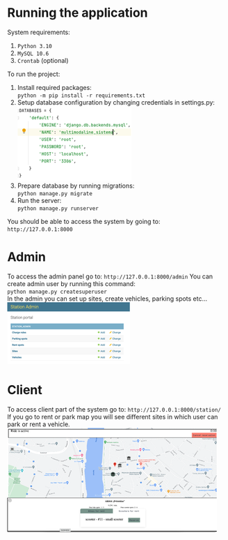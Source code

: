 # Running the application
System requirements:
1. `Python 3.10`
2. `MySQL 10.6`
3. `Crontab` (optional)

To run the project:
1. Install required packages: <br>
`python -m pip install -r requirements.txt`
2. Setup database configuration by changing credentials in settings.py: <br>
![img.png](img.png)
3. Prepare database by running migrations: <br>
`python manage.py migrate`
4. Run the server: <br>
`python manage.py runserver`

You should be able to access the system by going to: `http://127.0.0.1:8000`


# Admin
To access the admin panel go to: `http://127.0.0.1:8000/admin`
You can create admin user by running this command: <br>
`python manage.py createsuperuser` <br>
In the admin you can set up sites, create vehicles, parking spots etc...
![img_1.png](img_1.png)

# Client
To access client part of the system go to: `http://127.0.0.1:8000/station/`
If you go to rent or park map you will see different sites in which user can park or rent a vehicle.
![img_2.png](img_2.png)
